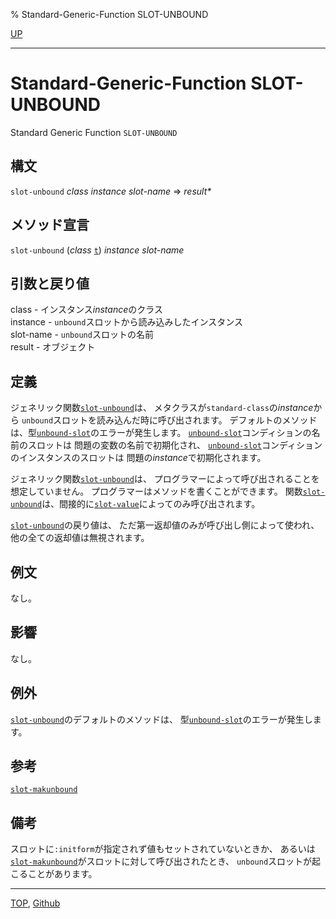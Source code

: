 % Standard-Generic-Function SLOT-UNBOUND

[UP](7.7.html)  

---

# Standard-Generic-Function SLOT-UNBOUND


Standard Generic Function `SLOT-UNBOUND`


## 構文

`slot-unbound` *class* *instance* *slot-name* => *result\**


## メソッド宣言

`slot-unbound` (*class* [`t`](4.4.t-system-class.html)) *instance* *slot-name*


## 引数と戻り値

class - インスタンス*instance*のクラス  
instance - `unbound`スロットから読み込みしたインスタンス  
slot-name - `unbound`スロットの名前  
result - オブジェクト


## 定義

ジェネリック関数[`slot-unbound`](7.7.slot-unbound.html)は、
メタクラスが`standard-class`の*instance*から
`unbound`スロットを読み込んだ時に呼び出されます。
デフォルトのメソッドは、型[`unbound-slot`](7.7.unbound-slot.html)のエラーが発生します。
[`unbound-slot`](7.7.unbound-slot.html)コンディションの名前のスロットは
問題の変数の名前で初期化され、
[`unbound-slot`](7.7.unbound-slot.html)コンディションのインスタンスのスロットは
問題の*instance*で初期化されます。

ジェネリック関数[`slot-unbound`](7.7.slot-unbound.html)は、
プログラマーによって呼び出されることを想定していません。
プログラマーはメソッドを書くことができます。
関数[`slot-unbound`](7.7.slot-unbound.html)は、間接的に[`slot-value`](7.7.slot-value.html)によってのみ呼び出されます。

[`slot-unbound`](7.7.slot-unbound.html)の戻り値は、
ただ第一返却値のみが呼び出し側によって使われ、
他の全ての返却値は無視されます。


## 例文

なし。


## 影響

なし。


## 例外

[`slot-unbound`](7.7.slot-unbound.html)のデフォルトのメソッドは、
型[`unbound-slot`](7.7.unbound-slot.html)のエラーが発生します。


## 参考

[`slot-makunbound`](7.7.slot-makunbound.html)


## 備考

スロットに`:initform`が指定されず値もセットされていないときか、
あるいは[`slot-makunbound`](7.7.slot-makunbound.html)がスロットに対して呼び出されたとき、
`unbound`スロットが起こることがあります。


---
[TOP](index.html),  [Github](https://github.com/nptcl/npt-japanese)

